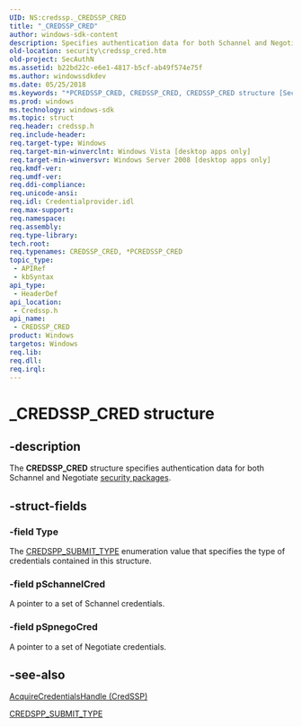 ```yaml
---
UID: NS:credssp._CREDSSP_CRED
title: "_CREDSSP_CRED"
author: windows-sdk-content
description: Specifies authentication data for both Schannel and Negotiate security packages.
old-location: security\credssp_cred.htm
old-project: SecAuthN
ms.assetid: b22bd22c-e6e1-4817-b5cf-ab49f574e75f
ms.author: windowssdkdev
ms.date: 05/25/2018
ms.keywords: "*PCREDSSP_CRED, CREDSSP_CRED, CREDSSP_CRED structure [Security], PCREDSSP_CRED, PCREDSSP_CRED structure pointer [Security], _CREDSSP_CRED, credssp/CREDSSP_CRED, credssp/PCREDSSP_CRED, security.credssp_cred"
ms.prod: windows
ms.technology: windows-sdk
ms.topic: struct
req.header: credssp.h
req.include-header: 
req.target-type: Windows
req.target-min-winverclnt: Windows Vista [desktop apps only]
req.target-min-winversvr: Windows Server 2008 [desktop apps only]
req.kmdf-ver: 
req.umdf-ver: 
req.ddi-compliance: 
req.unicode-ansi: 
req.idl: Credentialprovider.idl
req.max-support: 
req.namespace: 
req.assembly: 
req.type-library: 
tech.root: 
req.typenames: CREDSSP_CRED, *PCREDSSP_CRED
topic_type:
 - APIRef
 - kbSyntax
api_type:
 - HeaderDef
api_location:
 - Credssp.h
api_name:
 - CREDSSP_CRED
product: Windows
targetos: Windows
req.lib: 
req.dll: 
req.irql: 
---
```


# _CREDSSP_CRED structure


## -description


 The <b>CREDSSP_CRED</b> structure specifies authentication data for both Schannel and Negotiate <a href="https://msdn.microsoft.com/3e9d7672-2314-45c8-8178-5a0afcfd0c50">security packages</a>.


## -struct-fields




### -field Type

The <a href="https://msdn.microsoft.com/d30e219b-ea39-41da-b714-3ceb13a5614d">CREDSPP_SUBMIT_TYPE</a> enumeration value that specifies the type of credentials contained in this structure.


### -field pSchannelCred

A pointer to a set of Schannel credentials.


### -field pSpnegoCred

A pointer to a set of Negotiate credentials.


## -see-also




<a href="https://msdn.microsoft.com/3b73decf-75d4-4bc4-b7ca-5f16aaadff29">AcquireCredentialsHandle (CredSSP)</a>



<a href="https://msdn.microsoft.com/d30e219b-ea39-41da-b714-3ceb13a5614d">CREDSPP_SUBMIT_TYPE</a>
 

 

